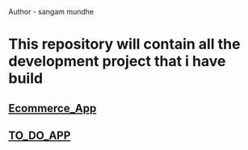 Author - sangam mundhe
<h1>This repository will contain all the development project that i have  build</h1>
<h2><a href="https://sangammundhe.000webhostapp.com/ecommerce/index.html"target="_blank">Ecommerce_App</a></h2>
<h2><a href="https://sangammundhe.000webhostapp.com/TODOAPP/index.html">TO_DO_APP</a></h2>
